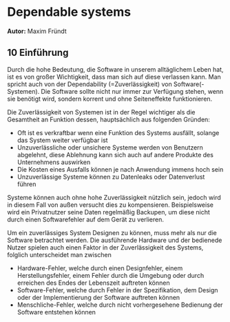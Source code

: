 # Dependable systems

**Autor:** Maxim Fründt

## 10 Einführung

Durch die hohe Bedeutung, die Software in unserem alltäglichem Leben hat, ist es von großer Wichtigkeit, dass man sich auf diese verlassen kann. Man spricht auch von der Dependability (=Zuverlässigkeit) von Software(-Systemen). Die Software sollte nicht nur immer zur Verfügung stehen, wenn sie benötigt wird, sondern korrent und ohne Seiteneffekte funktionieren.

Die Zuverlässigkeit von Systemen ist in der Regel wichtiger als die Gesamtheit an Funktion dessen, hauptsächlich aus folgenden Gründen:
- Oft ist es verkraftbar wenn eine Funktion des Systems ausfällt, solange das System weiter verfügbar ist
- Unzuverlässliche oder unsichere Systeme werden von Benutzern abgelehnt, diese Ablehnung kann sich auch auf andere Produkte des Unternehmens auswirken
- Die Kosten eines Ausfalls können je nach Anwendung immens hoch sein
- Unzuverlässige Systeme können zu Datenleaks oder Datenverlust führen

Systeme können auch ohne hohe Zuverlässigkeit nützlich sein, jedoch wird in diesem Fall von außen versucht dies zu kompensieren. Beispielsweise wird ein Privatnutzer seine Daten regelmäßig Backupen, um diese nicht durch einen Softwarefehler auf dem Gerät zu verlieren.

Um ein zuverlässiges System Designen zu können, muss mehr als nur die Software betrachtet werden. Die ausführende Hardware und der bedienede Nutzer spielen auch einen Faktor in der Zuverlässigkeit des Systems, folglich unterscheidet man zwischen

- Hardware-Fehler, welche durch einen Designfehler, einem Herstellungsfehler, einem Fehler durch die Umgebung oder durch erreichen des Endes der Lebenszeit auftreten können
- Software-Fehler, welche durch Fehler in der Spezifikation, dem Design oder der Implementierung der Software auftreten können
- Menschliche-Fehler, welche durch nicht vorhergesehene Bedienung der Software entstehen können
